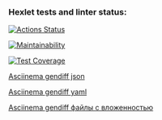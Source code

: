 ### Hexlet tests and linter status:
[![Actions Status](https://github.com/Denver1987/frontend-project-46/actions/workflows/hexlet-check.yml/badge.svg)](https://github.com/Denver1987/frontend-project-46/actions)

[![Maintainability](https://api.codeclimate.com/v1/badges/1a90c7c9a4555eaa3db2/maintainability)](https://codeclimate.com/github/Denver1987/frontend-project-46/maintainability)

[![Test Coverage](https://api.codeclimate.com/v1/badges/1a90c7c9a4555eaa3db2/test_coverage)](https://codeclimate.com/github/Denver1987/frontend-project-46/test_coverage)

[Asciinema gendiff json](https://asciinema.org/a/jrWIsSfRIUPkSjyeDLaE14Fyv)

[Asciinema gendiff yaml](https://asciinema.org/a/Vt2beZZTf5QhaZNHlJzntMiLj)

[Asciinema gendiff файлы с вложенностью](https://asciinema.org/a/sGZwsSGdqJkeBOfyu8U5coKzn)
